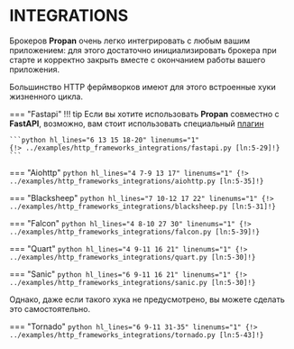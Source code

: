 # INTEGRATIONS

Брокеров **Propan** очень легко интегрировать с любым вашим приложением:
для этого достаточно инициализировать брокера при старте и корректно закрыть вместе с окончанием работы
вашего приложения.

Большинство HTTP ферймворков имеют для этого встроенные хуки жизненного цикла.

=== "Fastapi"
    !!! tip
        Если вы хотите использовать **Propan** совместно с **FastAPI**, возможно, вам стоит использовать специальный
        [плагин](../2_fastapi-plugin/)
        
    ```python hl_lines="6 13 15 18-20" linenums="1"
    {!> ../examples/http_frameworks_integrations/fastapi.py [ln:5-29]!}
    ```

=== "Aiohttp"
    ```python hl_lines="4 7-9 13 17" linenums="1"
    {!> ../examples/http_frameworks_integrations/aiohttp.py [ln:5-35]!}
    ```

=== "Blacksheep"
    ```python hl_lines="7 10-12 17 22" linenums="1"
    {!> ../examples/http_frameworks_integrations/blacksheep.py [ln:5-31]!}
    ```

=== "Falcon"
    ```python hl_lines="4 8-10 27 30" linenums="1"
    {!> ../examples/http_frameworks_integrations/falcon.py [ln:5-39]!}
    ```

=== "Quart"
    ```python hl_lines="4 9-11 16 21" linenums="1"
    {!> ../examples/http_frameworks_integrations/quart.py [ln:5-30]!}
    ```

=== "Sanic"
    ```python hl_lines="6 9-11 16 21" linenums="1"
    {!> ../examples/http_frameworks_integrations/sanic.py [ln:5-30]!}
    ```

Однако, даже если такого хука не предусмотрено, вы можете сделать это самостоятельно.

=== "Tornado"
    ```python hl_lines="6 9-11 31-35" linenums="1"
    {!> ../examples/http_frameworks_integrations/tornado.py [ln:5-43]!}
    ```